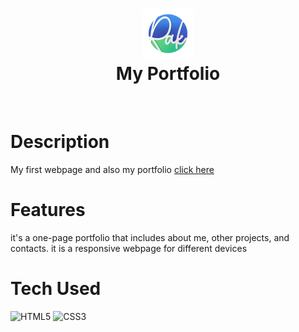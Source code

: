 <div align="center">
      <h1> <img src="img/logo.png" width="80px"><br/>My Portfolio </h1>
     </div>
<p align="center"> 
<a href="https://twitter.com/rakkpoper" target="_blank"><img alt="" src="https://img.shields.io/badge/Twitter-1DA1F2?style=normal&logo=twitter&logoColor=white" style="vertical-align:center" /></a> 
<a href="https://www.instagram.com/" target="_blank"><img alt="" src="https://img.shields.io/badge/Instagram-E4405F?style=normal&logo=instagram&logoColor=white" style="vertical-align:center" /></a> 
<a href="}" target="_blank">
<img alt="" src="https://img.shields.io/badge/LinkedIn-0077B5?style=normal&logo=linkedin&logoColor=white" style="vertical-align:center" /></a> 
</p>

# Description

My first webpage and also my portfolio
<a href="https://voidrak.github.io/" target="_blank">click here </a>

# Features

it's a one-page portfolio that includes about me, other projects, and contacts. it is a responsive webpage for different devices


# Tech Used

![HTML5](https://img.shields.io/badge/html5-%23E34F26.svg?style=for-the-badge&logo=html5&logoColor=white) ![CSS3](https://img.shields.io/badge/css3-%231572B6.svg?style=for-the-badge&logo=css3&logoColor=white)
